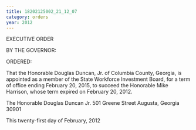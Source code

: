 ```yaml
---
title: 18202125002_21_12_07
category: orders
year: 2012
---
```

 

EXECUTIVE ORDER

BY THE GOVERNOR:

ORDERED:

That the Honorable Douglas Duncan, Jr. of Columbia County,
Georgia, is appointed as a member of the State Workforce
Investment Board, for a term of office ending February 20, 2015, to
succeed the Honorable Mike Harrison, whose term expired on
February 20, 2012.

The Honorable Douglas Duncan Jr.
501 Greene Street
Augusta, Georgia 30901

This twenty-first day of February, 2012

 

